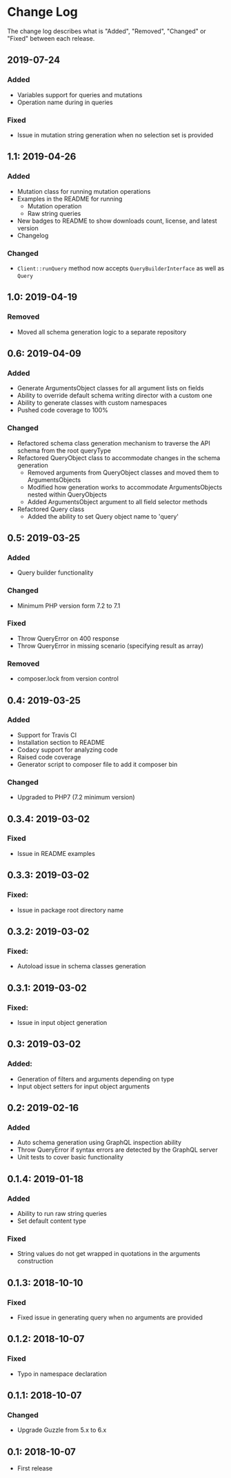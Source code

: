 # Change Log

The change log describes what is "Added", "Removed", "Changed" or "Fixed"
between each release.

## 2019-07-24

### Added

- Variables support for queries and mutations
- Operation name during in queries

### Fixed

- Issue in mutation string generation when no selection set is provided

## 1.1: 2019-04-26

### Added

- Mutation class for running mutation operations
- Examples in the README for running
    - Mutation operation
    - Raw string queries
- New badges to README to show downloads count, license, and latest version
- Changelog

### Changed

- `Client::runQuery` method now accepts `QueryBuilderInterface` as well as
`Query`


## 1.0: 2019-04-19

### Removed

- Moved all schema generation logic to a separate repository


## 0.6: 2019-04-09

### Added

- Generate ArgumentsObject classes for all argument lists on fields
- Ability to override default schema writing director with a custom one
- Ability to generate classes with custom namespaces
- Pushed code coverage to 100%

### Changed

- Refactored schema class generation mechanism to traverse the API schema from
the root queryType
- Refactored QueryObject class to accommodate changes in the schema generation
    - Removed arguments from QueryObject classes and moved them to
    ArgumentsObjects
    - Modified how generation works to accommodate ArgumentsObjects nested
    within QueryObjects
    - Added ArgumentsObject argument to all field selector methods
- Refactored Query class
    - Added the ability to set Query object name to 'query'



## 0.5: 2019-03-25

### Added

- Query builder functionality

### Changed

- Minimum PHP version form 7.2 to 7.1

### Fixed

- Throw QueryError on 400 response
- Throw QueryError in missing scenario (specifying result as array)

### Removed

- composer.lock from version control


## 0.4: 2019-03-25

### Added

- Support for Travis CI
- Installation section to README
- Codacy support for analyzing code
- Raised code coverage
- Generator script to composer file to add it composer bin

### Changed

- Upgraded to PHP7 (7.2 minimum version)


## 0.3.4: 2019-03-02

### Fixed

- Issue in README examples


## 0.3.3: 2019-03-02

### Fixed:

- Issue in package root directory name


## 0.3.2: 2019-03-02

### Fixed:

- Autoload issue in schema classes generation


## 0.3.1: 2019-03-02

### Fixed:

- Issue in input object generation


## 0.3: 2019-03-02

### Added:

- Generation of filters and arguments depending on type
- Input object setters for input object arguments


## 0.2: 2019-02-16

### Added

- Auto schema generation using GraphQL inspection ability
- Throw QueryError if syntax errors are detected by the GraphQL server
- Unit tests to cover basic functionality


## 0.1.4: 2019-01-18

### Added

- Ability to run raw string queries
- Set default content type

### Fixed

- String values do not get wrapped in quotations in the arguments construction


## 0.1.3: 2018-10-10

### Fixed

- Fixed issue in generating query when no arguments are provided


## 0.1.2: 2018-10-07

### Fixed

- Typo in namespace declaration

## 0.1.1: 2018-10-07


### Changed

- Upgrade Guzzle from 5.x to 6.x


## 0.1: 2018-10-07

- First release
